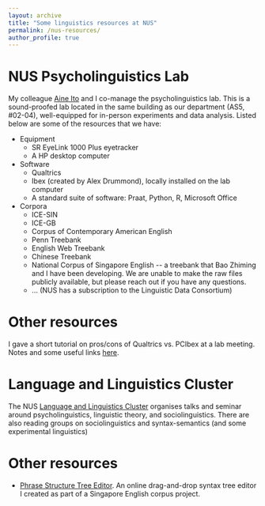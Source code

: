 ```yaml
---
layout: archive
title: "Some linguistics resources at NUS"
permalink: /nus-resources/
author_profile: true
---
```



NUS Psycholinguistics Lab
======
My colleague [Aine Ito](https://aineito.github.io
) and I co-manage the psycholinguistics lab. This is a sound-proofed lab located in the same building as our department (AS5, #02-04), well-equipped for in-person experiments and data analysis. Listed below are some of the resources that we have:

+ Equipment
  + SR EyeLink 1000 Plus eyetracker
  + A HP desktop computer
+ Software
  + Qualtrics
  + Ibex (created by Alex Drummond), locally installed on the lab computer
  + A standard suite of software: Praat, Python, R, Microsoft Office
+ Corpora 
  + ICE-SIN
  + ICE-GB
  + Corpus of Contemporary American English
  + Penn Treebank
  + English Web Treebank
  + Chinese Treebank 
  + National Corpus of Singapore English -- a treebank that Bao Zhiming and I have been developing. We are unable to make the raw files publicly available, but please reach out if you have any questions.
  + ... (NUS has a subscription to the Linguistic Data Consortium)

Other resources
======
I gave a short tutorial on pros/cons of Qualtrics vs. PCIbex at a lab meeting. Notes and some useful links [here](/nus-resources/experiments/).

Language and Linguistics Cluster
======
The NUS [Language and Linguistics Cluster](https://fass.nus.edu.sg/language-and-linguistics-cluster/) organises talks and seminar around psycholinguistics, linguistic theory, and sociolinguistics. There are also reading groups on sociolinguistics and syntax-semantics (and some experimental linguistics)

Other resources
======
+ [Phrase Structure Tree Editor](https://z-n-huang.github.io/psedit/tree_editor2c.html). An online drag-and-drop syntax tree editor I created as part of a Singapore English corpus project.

